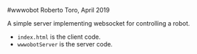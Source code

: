 #wwwobot
Roberto Toro, April 2019

A simple server implementing websocket for controlling a robot.

* `index.html` is the client code.
* `wwwobotServer` is the server code.

